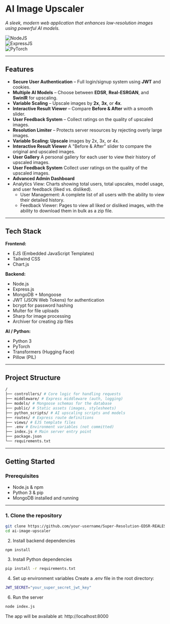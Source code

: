# AI Image Upscaler 
*A sleek, modern web application that enhances low-resolution images using powerful AI models.*

![NodeJS](https://img.shields.io/badge/Node.js-339933?style=for-the-badge&logo=node.js&logoColor=white)  
![ExpressJS](https://img.shields.io/badge/Express.js-000000?style=for-the-badge&logo=express&logoColor=white)  
![PyTorch](https://img.shields.io/badge/PyTorch-EE4C2C?style=for-the-badge&logo=pytorch&logoColor=white)  


---

## Features  
- **Secure User Authentication** – Full login/signup system using **JWT** and cookies.  
- **Multiple AI Models** – Choose between **EDSR**, **Real-ESRGAN**, and **SwinIR** for upscaling.  
- **Variable Scaling** – Upscale images by **2x**, **3x**, or **4x**.  
- **Interactive Result Viewer** – Compare **Before & After** with a smooth slider.  
- **User Feedback System** – Collect ratings on the quality of upscaled images.  
- **Resolution Limiter** – Protects server resources by rejecting overly large images.  
- **Variable Scaling: Upscale** images by 2x, 3x, or 4x.
- **Interactive Result Viewer** A "Before & After" slider to compare the original and upscaled images.
- **User Gallery** A personal gallery for each user to view their history of upscaled images.
- **User Feedback System** Collect user ratings on the quality of the upscaled images.
- **Advanced Admin Dashboard**
- Analytics View: Charts showing total users, total upscales, model usage, and user feedback (liked vs. disliked).
  -   User Management: A complete list of all users with the ability to view their detailed history.
  -   Feedback Viewer: Pages to view all liked or disliked images, with the ability to download them in bulk as a zip file.
---

## Tech Stack  

**Frontend:**  
- EJS (Embedded JavaScript Templates)  
- Tailwind CSS  
- Chart.js

**Backend:**  
- Node.js  
- Express.js  
- MongoDB + Mongoose  
- JWT (JSON Web Tokens) for authentication  
- bcrypt for password hashing  
- Multer for file uploads  
- Sharp for image processing 
- Archiver for creating zip files 

**AI / Python:**  
- Python 3  
- PyTorch  
- Transformers (Hugging Face)  
- Pillow (PIL)  

---

## Project Structure  
```bash
/
├── controllers/ # Core logic for handling requests
├── middleware/ # Express middleware (auth, logging)
├── models/ # Mongoose schemas for the database
├── public/ # Static assets (images, stylesheets)
├── python_scripts/ # AI upscaling scripts and models
├── routes/ # Express route definitions
├── views/ # EJS template files
├── .env # Environment variables (not committed)
├── index.js # Main server entry point
├── package.json
└── requirements.txt
```

---

## Getting Started  

### **Prerequisites**  
- Node.js & npm  
- Python 3 & pip  
- MongoDB installed and running  

---

### **1. Clone the repository**  
```bash
git clone https://github.com/your-username/Super-Resolution-EDSR-REALESRGAN-SwinIR-.git
cd ai-image-upscaler
```

2. Install backend dependencies
```bash
npm install
```
3. Install Python dependencies
```bash
pip install -r requirements.txt
```
4. Set up environment variables
Create a .env file in the root directory:
```bash
JWT_SECRET="your_super_secret_jwt_key"
```
6. Run the server
```bash
node index.js
```
The app will be available at: http://localhost:8000

